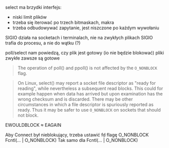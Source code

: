 select ma brzydki interfejs:
* niski limit plików
* trzeba się iterować po trzech bitmaskach, makra
* trzeba odbudowywać zapytanie, jest niszczone po każdym wywołaniu

SIGIO działa na socketach i terminalach, nie na zwykłych plikach
SIGIO trafia do procesu, a nie do wątku (?)

poll/select nam powiedzą, czy plik jest gotowy (io nie będzie blokować)
pliki zwykłe zawsze są gotowe

> The operation of poll() and ppoll() is not affected by the `O_NONBLOCK` flag.

> On Linux, select() may report a socket file descriptor as "ready for
> reading", while nevertheless a subsequent read blocks.  This could for
> example happen when data has arrived but upon examination has the wrong
> checksum and is discarded.  There may be other circumstances in which a file
> descriptor is spuriously reported as ready.  Thus it may be safer to use
> `O_NONBLOCK` on sockets that should not block.

EWOULDBLOCK ≈ EAGAIN

Aby Connect był nieblokujący, trzeba ustawić fd flagę O_NONBLOCK
Fcntl(... | O_NONBLOCK)
Tak samo dla
Fcntl(... | O_NONBLOCK)

